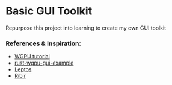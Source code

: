 # Basic GUI Toolkit
Repurpose this project into learning to create my own GUI toolkit

### References & Inspiration:
- [WGPU tutorial](https://sotrh.github.io/learn-wgpu/)
- [rust-wgpu-gui-example](https://github.com/zupzup/rust-wgpu-gui-example/tree/main)
- [Leptos](https://github.com/leptos-rs/leptos)
- [Ribir](https://github.com/RibirX/Ribir)
